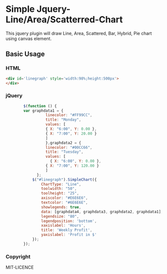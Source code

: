 # Simple Jquery-Line/Area/Scatterred-Chart

This jquery plugin will draw Line, Area, Scattered, Bar, Hybrid, Pie chart using canvas element. 


## Basic Usage

### HTML
```html
<div id='linegraph' style='width:98%;height:500px'>
</div>
```
### jQuery
```js
        $(function () {
        var graphdata1 = {
                  linecolor: "#FF99CC",
                  title: "Monday",
                  values: [
                  { X: "6:00", Y: 0.00 },
                  { X: "7:00", Y: 20.00 }
                  ]
                  },graphdata2 = {
                  linecolor: "#00CC66",
                  title: "Tuesday",
                  values: [
                    { X: "6:00", Y: 0.00 },
                  { X: "7:00", Y: 120.00 }
                  ]
              };
            $("#linegraph").SimpleChart({
                ChartType: "Line",
                toolwidth: "50",
                toolheight: "25",
                axiscolor: "#E6E6E6",
                textcolor: "#6E6E6E",
                showlegends: true,
                data: [graphdata4, graphdata3, graphdata2, graphdata1],
                legendsize: "80",
                legendposition: 'bottom',
                xaxislabel: 'Hours',
                title: 'Weekly Profit',
                yaxislabel: 'Profit in $'
            });
        });
```
### Copyright

MIT-LICENCE
